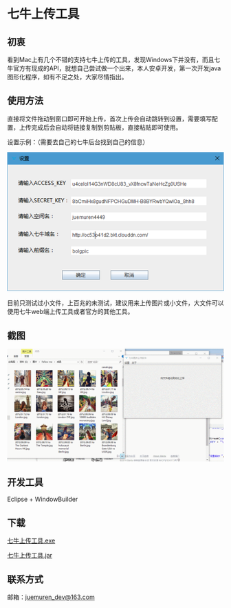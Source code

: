 # 七牛上传工具
## 初衷
看到Mac上有几个不错的支持七牛上传的工具，发现Windows下并没有，而且七牛官方有现成的API，就想自己尝试做一个出来，本人安卓开发，第一次开发java图形化程序，如有不足之处，大家尽情指出。
## 使用方法
直接将文件拖动到窗口即可开始上传，首次上传会自动跳转到设置，需要填写配置，上传完成后会自动将链接复制到剪贴板，直接粘贴即可使用。

设置示例：（需要去自己的七牛后台找到自己的信息）

![image](setting.png)

目前只测试过小文件，上百兆的未测试，建议用来上传图片或小文件，大文件可以使用七牛web端上传工具或者官方的其他工具。
## 截图
![image](GIF.gif)
## 开发工具
Eclipse + WindowBuilder
## 下载
[七牛上传工具.exe](https://github.com/juemuren4449/QiNiuUpLoad/blob/master/%E4%B8%83%E7%89%9B%E4%B8%8A%E4%BC%A0%E5%B7%A5%E5%85%B7.exe?raw=true)

[七牛上传工具.jar](https://github.com/juemuren4449/QiNiuUpLoad/blob/master/%E4%B8%83%E7%89%9B%E4%B8%8A%E4%BC%A0%E5%B7%A5%E5%85%B7.jar?raw=true)
## 联系方式
邮箱：juemuren_dev@163.com
